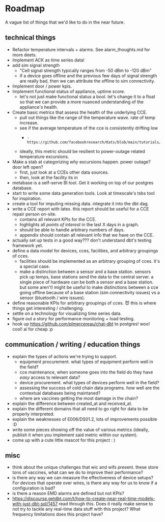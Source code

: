 # Roadmap

A vague list of things that we'd like to do in the near future.

## technical things

- Refactor temperature intervals + alarms. See alarm_thoughts.md for more deets.
- Implement ACK as time series data!
- add sim signal strength
  - "Cell signal strength typically ranges from -50 dBm to -120 dBm"
  - if a device goes offline and the previous few days of signal strength are really
      bad, then we can attribute the offline to sim connectivity.
- Implement door / power kpis.
- Implement functional status of appliance, uptime score.
  - let's not just make functional status a bool. let's change it to a float so that
      we can provide a more nuanced understanding of the appliance's health.
- Create basic metrics that assess the health of the underlying CCE.
  - pull out things like the range of the temperature wave. rate of temp increase.
  - see if the average temperature of the cce is consistently drifting low
    -     - https://github.com/facebookresearch/Kats/blob/main/tutorials/kats_202_detection.ipynb
  - ideally, this metric should be resilient to power-outage related temperature excursions.
- Make a stab at categorizing *why* excursions happen. power outage? door left open?
  - first, just look at a CCEs other data sources.
  - then, look at the facility its in
- metabase is a self-serve BI tool. Get it working on top of our postgres database.
- start to write some data generation tools. Look at timescale's tsbs tool for inspiration.
- create a tool for imputing missing data. integrate it into the dbt dag.
- write a CCE report with latex. this report should be useful for a CCE repair person on-site.
  - contains all relevant KPIs for the CCE.
  - highlights all *points of interest* in the last X days in a graph.
  - should be able to handle arbitrary numbers of days.
  - appendix should contain all relevant info that we have on the CCE.
- actually set up tests in a good way??? don't understand dbt's testing framework yet.
- define a data model for devices, cces, facilities, and arbitrary groupings of cces.
  - facilities should be implemented as an arbitrary grouping of cces. it's a special case.
  - make a distinction between a sensor and a base station. sensors pick up temps, base stations
      send the data to the central server. a single piece of hardware can be both a sensor and
      a base station. but some aren't! might be useful to make distinctions between a cce going
      offline because of a base station (sim connectivity issues) vs a sensor (bluetooth / wire issues).
- define reasonable KPIs for arbitrary groupings of cces. 😈 this is where things get
    interesting / challenging.
- settle on a technology for visualizing time series data.
- figure out a story for performance monitoring + load testing.
- hook up https://github.com/plmercereau/chat-dbt to postgres! woo! cool! ai for cheap :p

## communication / writing / education things

- explain the types of actions we're trying to support.
  - equipment procurement. what types of equipment perform well in the field?
  - cce maintenance, when someone goes into the field do they have *easy* access to relevant data?
  - device procurement. what types of devices perform well in the field?
  - assessing the success of cold chain data programs. how well are the contextual databases being maintaned?
  - where are vaccines getting the most damage in the chain?
- explain the difference between created_at and received_at.
- explain the different domains that all need to go right for data to be properly interpreted.
- explain the weaknesses of E006/DS01.2, lots of improvements possible :D
- write some pieces showing off the value of various metrics (ideally, publish it when you
    implement said metric within our system).
- come up with a cute little mascot for this project : )

## misc

- think about the unique challenges that wic and wifs present. these store tons of vaccines, what
    can we do to improve their performance?
- is there any way we can measure the effectiveness of device setups? For devices that operate over
    wires, is there any way for us to know if a configuration is bad?
- is there a reason EMD alarms are defined but not KPIs?
- https://discourse.getdbt.com/t/how-to-create-near-real-time-models-with-just-dbt-sql/1457 read
    through this. Does it really make sense to not try to tackle any real-time data stuff with this
    project? What frequency limitations does this project have?

